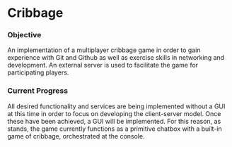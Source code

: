 # Cribbage
### Objective
An implementation of a multiplayer cribbage game in order to gain experience with Git and Github as well as exercise skills in networking and development. An external server is used to facilitate the game for participating players.

### Current Progress
All desired functionality and services are being implemented without a GUI at this time in order to focus on developing the client-server model. Once these have been achieved, a GUI will be implemented. For this reason, as stands, the game currently functions as a primitive chatbox with a built-in game of cribbage, orchestrated at the console. 
